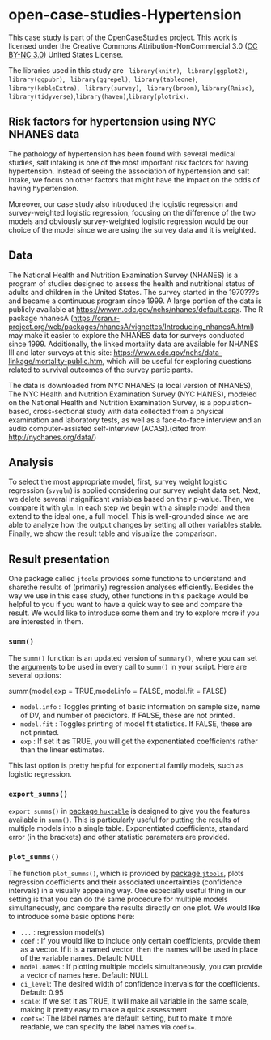 # open-case-studies-Hypertension


This case study is part of the [OpenCaseStudies]() project. This work is licensed under the Creative Commons Attribution-NonCommercial 3.0 ([CC BY-NC 3.0](https://creativecommons.org/licenses/by-nc/3.0/us/)) United States License.

The libraries used in this study are ` library(knitr)`, ` library(ggplot2)`, ` library(ggpubr)`, ` library(ggrepel)`,` library(tableone)`, ` library(kableExtra)`, ` library(survey)`, ` library(broom)`, `library(Rmisc)`, `library(tidyverse)`,`library(haven)`,`library(plotrix)`.


## Risk factors for hypertension using NYC NHANES data


The pathology of hypertension has been found with several medical studies, salt intaking is one of the most important risk factors for having hypertension. Instead of seeing the association of hypertension and salt intake, we focus on other factors that might have the impact on the odds of having hypertension.

Moreover, our case study also introduced the logistic regression and survey-weighted logistic regression, focusing on the difference of the two models and obviously survey-weighted logistic regression would be our choice of the model since we are using the survey data and it is weighted.




## Data


The National Health and Nutrition Examination Survey (NHANES) is a program of studies designed to assess the health and nutritional status of adults and children in the United States. The survey started in the 1970???s and became a continuous program since 1999. A large portion of the data is publicly available at https://wwwn.cdc.gov/nchs/nhanes/default.aspx. The R package nhanesA (https://cran.r-project.org/web/packages/nhanesA/vignettes/Introducing_nhanesA.html) may make it easier to explore the NHANES data for surveys conducted since 1999. Additionally, the linked mortality data are available for NHANES III and later surveys at this site: https://www.cdc.gov/nchs/data-linkage/mortality-public.htm, which will be useful for exploring questions related to survival outcomes of the survey participants.

The data is downloaded from NYC NHANES (a local version of NHANES), The NYC Health and Nutrition Examination Survey (NYC HANES), modeled on the National Health and Nutrition Examination Survey, is a population-based, cross-sectional study with data collected from a physical examination and laboratory tests, as well as a face-to-face interview and an audio computer-assisted self-interview (ACASI).(cited from http://nychanes.org/data/)

## Analysis


To select the most appropriate model, first, survey weight logistic regression (`svyglm`) is applied considering our survey weight data set. Next, we delete several insignificant variables based on their p-value. Then, we compare it with `glm`. In each step we begin with a simple model and then extend to the ideal one, a full model. This is well-grounded since we are able to analyze how the output changes by setting all other variables stable. Finally, we show the result table and visualize the comparison. 


## Result presentation

One package called `jtools` provides some functions to understand and sharethe results of (primarily) regression analyses efficiently. Besides the way we use in this case study, other functions in this package would be helpful to you if you want to have a quick way to see and compare the result. We would like to introduce some them and try to explore more if you are interested in them.

### `summ()`


The `summ()` function is an updated version of `summary()`, where 
you can set the 
[arguments](https://www.rdocumentation.org/packages/jtools/versions/2.0.0/topics/set_summ_defaults) 
to be used in every call to `summ()` 
in your script. Here are several options:

summ(model,exp = TRUE,model.info = FALSE, model.fit = FALSE)

* `model.info` : Toggles printing of basic information on sample size, name of DV, and number of predictors. If FALSE, these are not printed.
* `model.fit` : Toggles printing of model fit statistics. If FALSE, these are not printed.
* `exp` : If set it as TRUE, you will get the exponentiated coefficients rather than the linear estimates. 

This last option is pretty helpful for exponential family 
models, such as logistic regression.

### `export_summs()`

`export_summs()` in [package `huxtable`](https://cran.r-project.org/web/packages/huxtable/index.html) 
is designed to give 
you the features available in `summ()`. This is particularly
useful for putting the results of multiple models into a 
single table. Exponentiated coefficients, standard error 
(in the brackets) and other statistic parameters are provided.

### `plot_summs()`

The function `plot_summs()`, which is provided by [package 
`jtools`](https://cran.r-project.org/web/packages/jtools/index.html), 
plots regression coefficients and their associated
uncertainties (confidence intervals) in a visually appealing
way. One especially useful thing in our setting is that you 
can do the same procedure for multiple models simultaneously, 
and compare the results directly on one plot. We would like 
to introduce some basic options here:

* `...` : regression model(s)
* `coef` : If you would like to include only certain coefficients, provide them as a vector. If it is a named vector, then the names will be used in place of the variable names. Default: NULL
* `model.names` : If plotting multiple models simultaneously, you can provide a vector of names here. Default: NULL
* `ci_level`: The desired width of confidence intervals for the coefficients. Default: 0.95
* `scale`: If we set it as TRUE, it will make all variable in the same scale, making it pretty easy to make a quick assessment
* `coefs=`: The label names are default setting, but to make it more readable,
we can specify the label names via `coefs=`.









